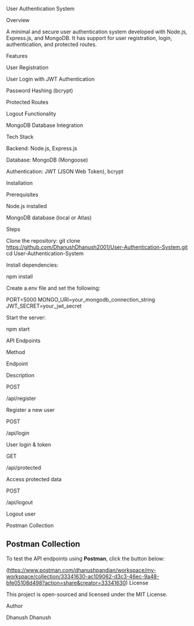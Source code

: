 User Authentication System

Overview

A minimal and secure user authentication system developed with Node.js, Express.js, and MongoDB. It has support for user registration, login, authentication, and protected routes.

Features

User Registration

User Login with JWT Authentication

Password Hashing (bcrypt)

Protected Routes

Logout Functionality

MongoDB Database Integration

Tech Stack

Backend: Node.js, Express.js

Database: MongoDB (Mongoose)

Authentication: JWT (JSON Web Token), bcrypt

Installation

Prerequisites

Node.js installed

MongoDB database (local or Atlas)

Steps

Clone the repository:
git clone https://github.com/DhanushDhanush2001/User-Authentication-System.git
cd User-Authentication-System

Install dependencies:

npm install

Create a.env file and set the following:

PORT=5000
MONGO_URI=your_mongodb_connection_string
JWT_SECRET=your_jwt_secret

Start the server:

npm start

API Endpoints

Method

Endpoint

Description

POST

/api/register

Register a new user

POST

/api/login

User login & token

GET

/api/protected

Access protected data

POST

/api/logout

Logout user

Postman Collection

## Postman Collection
To test the API endpoints using **Postman**, click the button below:

(https://www.postman.com/dhanushpandian/workspace/my-workspace/collection/33341630-ac109062-d3c3-46ec-9a48-bfe05108d498?action=share&creator=33341630)
License

This project is open-sourced and licensed under the MIT License.

Author

Dhanush Dhanush
